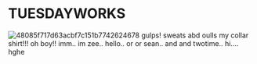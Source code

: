 # TUESDAYWORKS
![48085f717d63acbf7c151b7742624678](https://github.com/user-attachments/assets/7342bc70-243b-46a4-ad74-be3412ed0a92)
  gulps! sweats abd oulls my collar shirt!!! oh boy!! imm.. im zee.. hello.. or or sean.. and and twotime.. hi.... hghe
